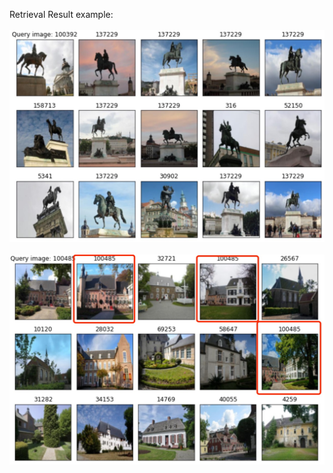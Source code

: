 Retrieval Result example:<br/>
<br/>
![Aaron Swartz](https://github.com/Tianyihu212/Materarbeit/blob/main/E1/E1_1_1.jpg)<br/>
<br/>
![Aaron Swartz](https://github.com/Tianyihu212/Materarbeit/blob/main/E1/E1_1_2.jpg)<br/>

